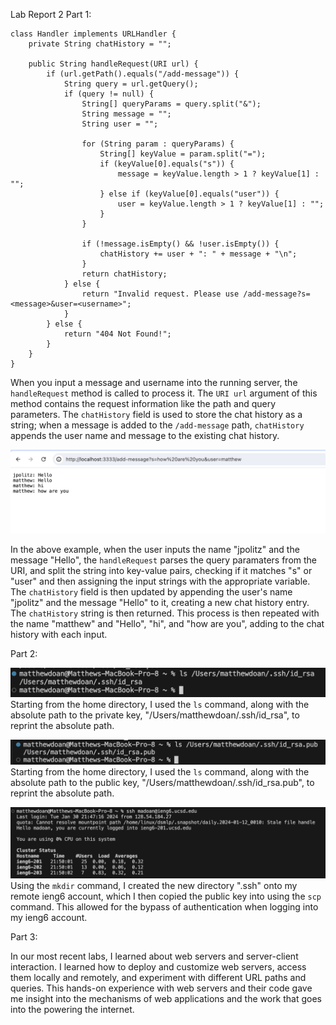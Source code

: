 Lab Report 2
Part 1:
```
class Handler implements URLHandler {
    private String chatHistory = "";
    
    public String handleRequest(URI url) {
        if (url.getPath().equals("/add-message")) {
            String query = url.getQuery();
            if (query != null) {
                String[] queryParams = query.split("&");
                String message = "";
                String user = "";

                for (String param : queryParams) {
                    String[] keyValue = param.split("=");
                    if (keyValue[0].equals("s")) {
                        message = keyValue.length > 1 ? keyValue[1] : "";
                    } else if (keyValue[0].equals("user")) {
                        user = keyValue.length > 1 ? keyValue[1] : "";
                    }
                }

                if (!message.isEmpty() && !user.isEmpty()) {
                    chatHistory += user + ": " + message + "\n";
                }
                return chatHistory;
            } else {
                return "Invalid request. Please use /add-message?s=<message>&user=<username>";
            }
        } else {
            return "404 Not Found!";
        }
    }
}
```
When you input a message and username into the running server, the `handleRequest` method is called to process it. The `URI url` argument of this method contains the request information like the path and query parameters. The `chatHistory` field is used to store the chat history as a string; when a message is added to the `/add-message` path, `chatHistory` appends the user name and message to the existing chat history.

![Image](website.png)

In the above example, when the user inputs the name "jpolitz" and the message "Hello", the `handleRequest` parses the query paramaters from the URI, and split the string into key-value pairs, checking if it matches "s" or "user" and then assigning the input strings with the appropriate variable. The `chatHistory` field is then updated by appending the user's name "jpolitz" and the message "Hello" to it, creating a new chat history entry. The `chatHistory` string is then returned. 
This process is then repeated with the name "matthew" and "Hello", "hi", and "how are you", adding to the chat history with each input.

Part 2:

![Image](privatekey.png)
Starting from the home directory, I used the `ls` command, along with the absolute path to the private key, "/Users/matthewdoan/.ssh/id_rsa", to reprint the absolute path. 

![Image](publickey.png)
Starting from the home directory, I used the `ls` command, along with the absolute path to the public key, "/Users/matthewdoan/.ssh/id_rsa.pub", to reprint the absolute path. 

![Image](login.png)
Using the `mkdir` command, I created the new directory ".ssh" onto my remote ieng6 account, which I then copied the public key into using the `scp` command. This allowed for the bypass of authentication when logging into my ieng6 account.

Part 3:

In our most recent labs, I learned about web servers and server-client interaction. I learned how to deploy and customize web servers, access them locally and remotely, and experiment with different URL paths and queries. This hands-on experience with web servers and their code gave me insight into the mechanisms of web applications and the work that goes into the powering the internet.






